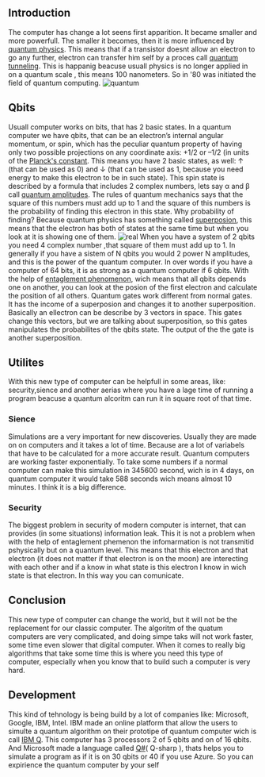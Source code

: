 ## Introduction
The computer has change a lot seens first apparition. It became smaller and more powerfull. The smaller it becomes, then it is more influenced by [quantum physics](https://www.sciencedaily.com/terms/introduction_to_quantum_mechanics.htm). This means that if a transistor doesnt allow an electron to go any further, electron can transfer him self by a proces call [quantum tunneling](https://www.azoquantum.com/Article.aspx?ArticleID=12). This is happanig beacuse usuall physics is no longer applied in on a quantum scale , this means 100 nanometers. So in '80 was initiated the field of quantum computing. ![quantum](https://github.com/playerjack/Quantum-Computing/blob/master/Imagies/qP.png)
  
## Qbits 
Usuall computer works on bits, that has 2 basic states. In a quantum computer we have qbits, that can be an electron’s internal angular momentum, or spin, which has the peculiar quantum property of having only two possible projections on any coordinate axis: +1/2 or –1/2 (in units of the [Planck's constant](https://whatis.techtarget.com/definition/Plancks-constant). This means you have 2  basic states, as well: ↑ (that can be used as 0) and ↓ (that can be used as 1, because you need energy to make this electron to be in such state). 
This spin state is described by a formula that includes 2 complex numbers, lets say α and β call [quantum amplitudes](https://en.wikipedia.org/wiki/Probability_amplitude). The rules of quantum mechanics says that the square of this numbers must add up to 1 and the square of this numbers is the probability of finding this electron in this state. Why probability of finding? Because quantum physics has something called [superposion](http://www.physics.org/article-questions.asp?id=124), this means that the electron has both of states at the same time but when you look at it is showing one of them. ![real](https://github.com/playerjack/Quantum-Computing/blob/master/Imagines/mustbe-cantbe.jpg)
When you have a system of 2 qbits you need 4 complex number ,that square of them must add up to 1. In generally if you have a sistem of N qbits you would 2 power N amplitudes, and this is the power of the quantum computer. In over words if you have a computer of 64 bits, it is as strong as a quantum computer if 6 qbits. 
With the help of [entaglement phenomenon](https://www.sciencedaily.com/terms/quantum_entanglement.htm), wich means that all qbits depends one on another, you can look at the posion of the first electron and calculate the position of all others.
Quantum gates work different from normal gates. It has the income of a superposion and changes it to another superposition. Basically an ellectron can be describe by 3 vectors in space. This gates change this vectors, but we are talking about superposition, so this gates manipulates the probabilites of the qbits state. The output of the the gate is another superposition.

## Utilites 
With this new type of computer can be helpfull in some areas, like: security,sience and another aerias where you have a lage time of running a program beacuse a quantum alcoritm can run it in square root of that time. 
### Sience 
Simulations are a very important for new discoveries. Usually they are made on on computers and it takes a lot of time. Because are a lot of variabels that have to be calculated for a more accurate result. Quantum computers are working faster exponentially. To take some numbers if a normal computer can make this simulation in 345600 second, wich is in 4 days, on quantum computer it would take 588 seconds wich means almost 10 minutes. I think it is a big difference.
### Security
The biggest problem in security of modern computer is internet, that can provides (in some situations) information leak. This it is not a problem when with the help of entaglement phemenon the infomarmation is not transmitid pshysically but on a quantum level. This means that this electron and that electron (it does not matter if that electron is on the moon) are interecting with each other and if a know in what state is this electron I know in wich state is that electron. In this way you can comunicate. 

## Conclusion 
This new type of computer can change the world, but it will not be the replacement for our classic computer. The algoritm of the quatum computers are very complicated, and doing simpe taks will not work faster, some time even slower that digital computer. When it comes to really big algorithms that take some time this is where you need this type of computer, especially when you know that to build such a computer is very hard.

## Development
This kind of tehnology is being build by a lot of companies like: Microsoft, Google, IBM, Intel. IBM made an online platform that allow the users to simulte a quantum algorithm on their prototipe of quantum computer wich is call [IBM Q](https://quantumexperience.ng.bluemix.net/qx/experience). This computer has 3 processors 2 of 5 qbits and on of 16 qbits. 
And Microsoft made a language called [Q#](https://www.microsoft.com/en-us/quantum/development-kit)( Q-sharp ), thats helps you to simulate a program as if it is on 30 qbits or 40 if you use Azure. So you can expirience the quantum computer by your self 
   

